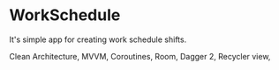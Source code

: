 # WorkSchedule

It's simple app for creating work schedule shifts.

Clean Architecture, MVVM, Coroutines, Room, Dagger 2, Recycler view, 